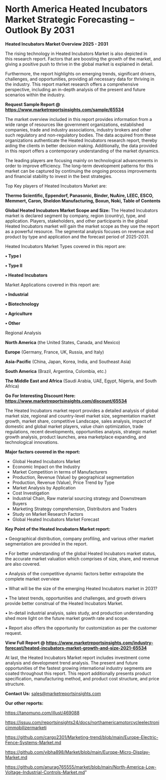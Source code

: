 # North America Heated Incubators Market Strategic Forecasting – Outlook By 2031

<Strong> Heated Incubators Market Overview 2025 - 2031</strong>

The rising technology in Heated Incubators Market is also depicted in this research report. Factors that are boosting the growth of the market, and giving a positive push to thrive in the global market is explained in detail.

Furthermore, the report highlights on emerging trends, significant drivers, challenges, and opportunities, providing all necessary data for thriving in the industry. This report market research offers a comprehensive perspective, including an in-depth analysis of the present and future scenarios within the industry.

<strong>Request Sample Report @ <a href=https://www.marketreportsinsights.com/sample/65534>https://www.marketreportsinsights.com/sample/65534</a></strong>

The market overview included in this report provides information from a wide range of resources like government organizations, established companies, trade and industry associations, industry brokers and other such regulatory and non-regulatory bodies. The data acquired from these organizations authenticate the Heated Incubators research report, thereby aiding the clients in better decision making. Additionally, the data provided in this report offers a contemporary understanding of the market dynamics.

The leading players are focusing mainly on technological advancements in order to improve efficiency. The long-term development patterns for this market can be captured by continuing the ongoing process improvements and financial stability to invest in the best strategies.

Top Key players of Heated Incubators Market are:

<strong>Thermo Scientific, Eppendorf, Panasonic, Binder, NuAire, LEEC, ESCO, Memmert, Caron, Sheldon Manufacturing, Boxun, Noki, Table of Contents</strong>

<strong><b>Global Heated Incubators Market Scope and Size:</b></strong>
The Heated Incubators market is declared segment by company, region (country), type, and application. Players, stakeholders, and other participants in the global Heated Incubators market will gain the market scope as they use the report as a powerful resource. The segmental analysis focuses on revenue and product by type and application and the forecast period of 2025-2031.

Heated Incubators Market Types covered in this report are:

<strong>• Type I

• Type II

• Heated Incubators</strong>

Market Applications covered in this report are:

<strong>• Industrial

• Biotechnology

• Agriculture

• Other</strong> 

Regional Analysis

<strong>North America</strong> (the United States, Canada, and Mexico)

<strong>Europe</strong> (Germany, France, UK, Russia, and Italy)

<strong>Asia-Pacific</strong> (China, Japan, Korea, India, and Southeast Asia)

<strong>South America</strong> (Brazil, Argentina, Colombia, etc.)

<strong>The Middle East and Africa</strong> (Saudi Arabia, UAE, Egypt, Nigeria, and South Africa)

<strong>Go For Interesting Discount Here: <a href=https://www.marketreportsinsights.com/discount/65534>https://www.marketreportsinsights.com/discount/65534</a></strong>

The Heated Incubators market report provides a detailed analysis of global market size, regional and country-level market size, segmentation market growth, market share, competitive Landscape, sales analysis, impact of domestic and global market players, value chain optimization, trade regulations, recent developments, opportunities analysis, strategic market growth analysis, product launches, area marketplace expanding, and technological innovations.

<strong><b>Major factors covered in the report:</b></strong>
<ul>
  <li>Global Heated Incubators Market </li>
  <li>Economic Impact on the Industry</li>
  <li>Market Competition in terms of Manufacturers</li>
  <li>Production, Revenue (Value) by geographical segmentation</li>
  <li>Production, Revenue (Value), Price Trend by Type</li>
  <li>Market Analysis by Application</li>
  <li>Cost Investigation</li>
  <li>Industrial Chain, Raw material sourcing strategy and Downstream Buyers</li>
  <li>Marketing Strategy comprehension, Distributors and Traders</li>
  <li>Study on Market Research Factors</li>
  <li>Global Heated Incubators Market Forecast</li>
</ul>

<strong><b>Key Point of the Heated Incubators Market report:</b></strong>

• Geographical distribution, company profiling, and various other market segmentation are provided in the report.

• For better understanding of the global Heated Incubators market status, the accurate market valuation which comprises of size, share, and revenue are also covered.

• Analysis of the competitive dynamic factors better extrapolate the complete market overview

• What will be the size of the emerging Heated Incubators market in 2031?

• The latest trends, opportunities and challenges, and growth drivers provide better construal of the Heated Incubators Market.

• In-detail industrial analysis, sales study, and production understanding shed more light on the future market growth rate and scope.

• Report also offers the opportunity for customization as per the customer request.

<strong><b>View Full Report @ <a href=https://www.marketreportsinsights.com/industry-forecast/heated-incubators-market-growth-and-size-2021-65534>https://www.marketreportsinsights.com/industry-forecast/heated-incubators-market-growth-and-size-2021-65534</a></b></strong>


At last, the Heated Incubators Market report includes investment come analysis and development trend analysis. The present and future opportunities of the fastest growing international industry segments are coated throughout this report. This report additionally presents product specification, manufacturing method, and product cost structure, and price structure.

<strong>Contact Us:</strong>
sales@marketreportsinsights.com

<strong>Our other reports:</strong>

<a href=https://tanomuno.com/illust/469088>https://tanomuno.com/illust/469088</a>

<a href=https://issuu.com/reportsinsights24/docs/northamericamotorcycleelectronicimmobilizermarketi>https://issuu.com/reportsinsights24/docs/northamericamotorcycleelectronicimmobilizermarketi</a>

<a href=https://github.com/cargo2301/Marketing-trend/blob/main/Europe-Electric-Fence-Systems-Market.md>https://github.com/cargo2301/Marketing-trend/blob/main/Europe-Electric-Fence-Systems-Market.md</a>

<a href=https://github.com/vibha898/Market/blob/main/Europe-Micro-Display-Market.md>https://github.com/vibha898/Market/blob/main/Europe-Micro-Display-Market.md</a>

<a href=https://github.com/anurag765555/market/blob/main/North-America-Low-Voltage-Industrial-Controls-Market.md>https://github.com/anurag765555/market/blob/main/North-America-Low-Voltage-Industrial-Controls-Market.md</a>"
